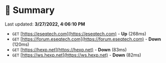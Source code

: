 # 📖 Summary
Last updated: **3/27/2022, 4:06:10 PM**

- `GET` [https://eseqtech.com](https://eseqtech.com) - **Up** (268ms)
- `GET` [https://forum.eseqtech.com](https://forum.eseqtech.com) - **Down** (120ms)
- `GET` [https://hexp.net](https://hexp.net) - **Down** (83ms)
- `GET` [https://ws.hexp.net](https://ws.hexp.net) - **Down** (82ms)
